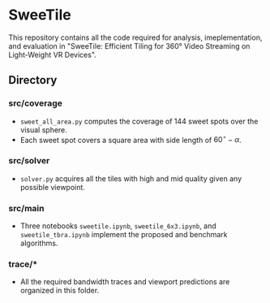 # SweeTile
This repository contains all the code required for analysis, imeplementation, and evaluation in "SweeTile: Efficient Tiling for 360° Video Streaming on Light-Weight VR Devices".

## Directory
### src/coverage
* ``sweet_all_area.py`` computes the coverage of 144 sweet spots over the visual sphere.
* Each sweet spot covers a square area with side length of $60^\circ-\alpha$.

### src/solver
* ``solver.py`` acquires all the tiles with high and mid quality given any possible viewpoint.

### src/main
* Three notebooks ``sweetile.ipynb``, ``sweetile_6x3.ipynb``, and ``sweetile_tbra.ipynb`` implement the proposed and benchmark algorithms.

### trace/*
* All the required bandwidth traces and viewport predictions are organized in this folder. 
